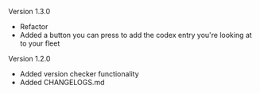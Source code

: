 Version 1.3.0
- Refactor
- Added a button you can press to add the codex entry you're looking at to your fleet

Version 1.2.0

- Added version checker functionality
- Added CHANGELOGS.md
